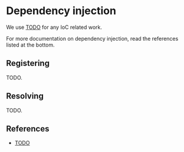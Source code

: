 ﻿# Dependency injection

We use [TODO]() for any IoC related work.

For more documentation on dependency injection, read the references listed at the bottom.

## Registering

TODO.

## Resolving

TODO.

## References

- [TODO]()